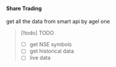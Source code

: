#### Share Trading

get all the data from smart api by agel one
> [!todo] TODO
> -[ ] get NSE symbols
> -[ ] get historical data
> -[ ] live data




